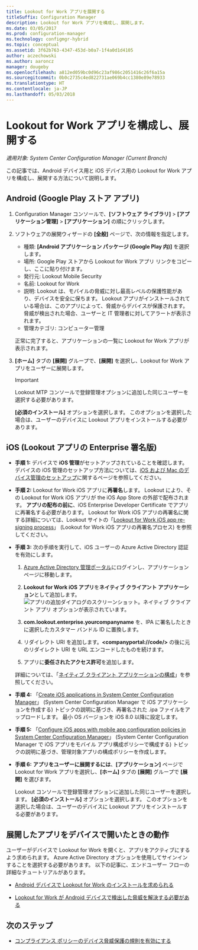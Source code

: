 ```yaml
---
title: Lookout for Work アプリを展開する
titleSuffix: Configuration Manager
description: Lookout for Work アプリを構成し、展開します。
ms.date: 03/05/2017
ms.prod: configuration-manager
ms.technology: configmgr-hybrid
ms.topic: conceptual
ms.assetid: 3f62b763-4347-453d-b0a7-1f4a0d1d4105
author: aczechowski
ms.author: aaroncz
manager: dougeby
ms.openlocfilehash: a812ed059bc0d96c23af986c2051416c26f6a15a
ms.sourcegitcommit: 0b0c2735c4ed822731ae069b4cc1380e89e78933
ms.translationtype: HT
ms.contentlocale: ja-JP
ms.lasthandoff: 05/03/2018
---
```

# <a name="configure-and-deploy-lookout-for-work-apps"></a>Lookout for Work アプリを構成し、展開する

*適用対象: System Center Configuration Manager (Current Branch)*

この記事では、Android デバイス用と iOS デバイス用の Lookout for Work アプリを構成し、展開する方法について説明します。

## <a name="android-google-play-store-app"></a>Android (Google Play ストア アプリ)
1.  Configuration Manager コンソールで、**[ソフトウェア ライブラリ]** > **[アプリケーション管理]** > **[アプリケーション]** の順にクリックします。

2.  ソフトウェアの展開ウィザードの **[全般]** ページで、次の情報を指定します。  
    - 種類: **[Android アプリケーション パッケージ (Google Play 内)]** を選択します。
    - 場所: Google Play ストアから Lookout for Work アプリ リンクをコピーし、ここに貼り付けます。
    - 発行元: Lookout Mobile Security
    - 名前: Lookout for Work
    - 説明: Lookout は、モバイルの脅威に対し最高レベルの保護性能があり、デバイスを安全に保ちます。 Lookout アプリがインストールされている場合は、このアプリによって、脅威からデバイスが保護されます。 脅威が検出された場合、ユーザーと IT 管理者に対してアラートが表示されます。
    - 管理カテゴリ: コンピューター管理  

    正常に完了すると、アプリケーションの一覧に Lookout for Work アプリが表示されます。

3.  **[ホーム]** タブの **[展開]** グループで、**[展開]** を選択し、Lookout for Work アプリをユーザーに展開します。   
    >[!IMPORTANT]  
    >Lookout MTP コンソールで登録管理オプションに追加した同じユーザーを選択する必要があります。  

    **[必須のインストール]** オプションを選択します。 このオプションを選択した場合は、ユーザーのデバイスに Lookout アプリをインストールする必要があります。  



## <a name="ios-enterprise-signed-version-of-lookout-app"></a>iOS (Lookout アプリの Enterprise 署名版)

- **手順 1:** デバイスで **iOS 管理**がセットアップされていることを確認します。 デバイスの iOS 管理のセットアップ方法については、[iOS および Mac のデバイス管理のセットアップ](/sccm/mdm/deploy-use/enroll-hybrid-ios-mac)に関するページを参照してください。

- **手順 2:** Lookout for Work iOS アプリに**再署名**します。 Lookout により、その Lookout for Work iOS アプリが the iOS App Store の外部で配布されます。 **アプリの配布の前に**、iOS Enterprise Developer Certificate でアプリに再署名する必要があります。 Lookout for Work iOS アプリの再署名に関する詳細については、Lookout サイトの「[Lookout for Work iOS app re-signing process](https://personal.support.lookout.com/hc/articles/114094038714)」 (Lookout for Work iOS アプリの再署名プロセス) を参照してください。


- **手順 3:** 次の手順を実行して、iOS ユーザーの Azure Active Directory 認証を有効にします。
  1.  [Azure Active Directory 管理ポータル](https:/portal.azure.com)にログインし、アプリケーション ページに移動します。
  2.  **Lookout for Work iOS アプリ**を**ネイティブ クライアント アプリケーション**として追加します。
  ![アプリの追加ダイアログのスクリーンショット。ネイティブ クライアント アプリ オプションが表示されています。](media/aad-add-app.png)

  3. **com.lookout.enterprise.yourcompanyname** を、IPA に署名したときに選択したカスタマー バンドル ID に置換します。
  4.  リダイレクト URI を追加します。**&lt;companyportal://code/>** の後に元のリダイレクト URI を URL エンコードしたものを続けます。
  5.  アプリに**委任されたアクセス許可**を追加します。

  詳細については、「[ネイティブ クライアント アプリケーションの構成](/azure/app-service/app-service-mobile-how-to-configure-active-directory-authentication#optional-configure-a-native-client-application)」を参照してください。


- **手順 4:** 「[Create iOS applications in System Center Configuration Manager](/sccm/apps/get-started/creating-ios-applications)」 (System Center Configuration Manager で iOS アプリケーションを作成する) トピックの説明に基づき、再署名された .ipa ファイルをアップロードします。 最小 OS バージョンを iOS 8.0 以降に設定します。


- **手順 5:** 「[Configure iOS apps with mobile app configuration policies in System Center Configuration Manager](/sccm/apps/deploy-use/configure-ios-apps-with-app-configuration-policies)」 (System Center Configuration Manager で iOS アプリをモバイル アプリ構成ポリシーで構成する) トピックの説明に基づき、管理対象アプリの構成ポリシーを作成します。


- **手順 6:** **アプリをユーザーに展開するには**、**[アプリケーション]** ページで Lookout for Work アプリを選択し、**[ホーム]** タブの **[展開]** グループで **[展開]** を選びます。

  Lookout コンソールで登録管理オプションに追加した同じユーザーを選択します。 **[必須のインストール]** オプションを選択します。 このオプションを選択した場合は、ユーザーのデバイスに Lookout アプリをインストールする必要があります。



## <a name="what-happens-when-the-deployed-app-is-opened-on-the-device"></a>展開したアプリをデバイスで開いたときの動作

ユーザーがデバイスで Lookout for Work を開くと、アプリをアクティブにするよう求められます。 Azure Active Directory オプションを使用してサインインすることを選択する必要があります。 以下の記事に、エンドユーザー フローの詳細なチュートリアルがあります。

- [Android デバイスで Lookout for Work のインストールを求められる](/intune-user-help/you-are-prompted-to-install-lookout-for-work-android)

- [Lookout for Work が Android デバイスで検出した脅威を解決する必要がある](/intune-user-help/you-need-to-resolve-a-threat-found-by-lookout-for-work-android)



## <a name="next-steps"></a>次のステップ
- [コンプライアンス ポリシーのデバイス脅威保護の規則を有効にする](enable-device-threat-protection-rule-compliance-policy.md)
